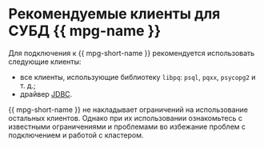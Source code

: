 # Рекомендуемые клиенты для СУБД {{ mpg-name }}

Для подключения к {{ mpg-short-name }} рекомендуется использовать следующие клиенты:

- все клиенты, использующие библиотеку `libpq`: `psql`, `pqxx`, `psycopg2` и т. д.;
- драйвер [JDBC](https://jdbc.postgresql.org).

{{ mpg-short-name }} не накладывает ограничений на использование остальных клиентов. Однако при их использовании ознакомьтесь с известными ограничениями и проблемами во избежание проблем с подключением и работой с кластером.
